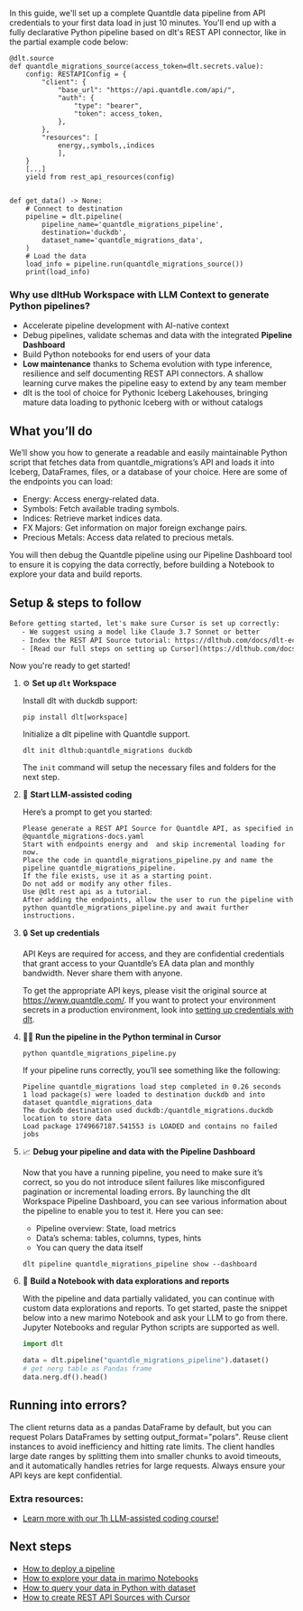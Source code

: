 In this guide, we'll set up a complete Quantdle data pipeline from API credentials to your first data load in just 10 minutes. You'll end up with a fully declarative Python pipeline based on dlt's REST API connector, like in the partial example code below:

```python-outcome
@dlt.source
def quantdle_migrations_source(access_token=dlt.secrets.value):
    config: RESTAPIConfig = {
        "client": {
            "base_url": "https://api.quantdle.com/api/",
            "auth": {
                "type": "bearer",
                "token": access_token,
            },
        },
        "resources": [
            energy,,symbols,,indices
            ],
    }
    [...]
    yield from rest_api_resources(config)


def get_data() -> None:
    # Connect to destination
    pipeline = dlt.pipeline(
        pipeline_name='quantdle_migrations_pipeline',
        destination='duckdb',
        dataset_name='quantdle_migrations_data', 
    )
    # Load the data
    load_info = pipeline.run(quantdle_migrations_source())
    print(load_info) 
```

### Why use dltHub Workspace with LLM Context to generate Python pipelines?

- Accelerate pipeline development with AI-native context
- Debug pipelines, validate schemas and data with the integrated **Pipeline Dashboard**
- Build Python notebooks for end users of your data
- **Low maintenance** thanks to Schema evolution with type inference, resilience and self documenting REST API connectors. A shallow learning curve makes the pipeline easy to extend by any team member
- dlt is the tool of choice for Pythonic Iceberg Lakehouses, bringing mature data loading to pythonic Iceberg with or without catalogs

## What you’ll do

We’ll show you how to generate a readable and easily maintainable Python script that fetches data from quantdle_migrations’s API and loads it into Iceberg, DataFrames, files, or a database of your choice. Here are some of the endpoints you can load:

- Energy: Access energy-related data.
- Symbols: Fetch available trading symbols.
- Indices: Retrieve market indices data.
- FX Majors: Get information on major foreign exchange pairs.
- Precious Metals: Access data related to precious metals.

You will then debug the Quantdle pipeline using our Pipeline Dashboard tool to ensure it is copying the data correctly, before building a Notebook to explore your data and build reports.

## Setup & steps to follow

```default
Before getting started, let's make sure Cursor is set up correctly:
   - We suggest using a model like Claude 3.7 Sonnet or better
   - Index the REST API Source tutorial: https://dlthub.com/docs/dlt-ecosystem/verified-sources/rest_api/ and add it to context as **@dlt rest api**
   - [Read our full steps on setting up Cursor](https://dlthub.com/docs/dlt-ecosystem/llm-tooling/cursor-restapi#23-configuring-cursor-with-documentation)
```

Now you're ready to get started!

1. ⚙️ **Set up `dlt` Workspace**
    
    Install dlt with duckdb support:
    ```shell
    pip install dlt[workspace]
    ```

    Initialize a dlt pipeline with Quantdle support.
    ```shell
    dlt init dlthub:quantdle_migrations duckdb
    ```

    The `init` command will setup the necessary files and folders for the next step.
    
2. 🤠 **Start LLM-assisted coding**
    
    Here’s a prompt to get you started:
    
    ```prompt
    Please generate a REST API Source for Quantdle API, as specified in @quantdle_migrations-docs.yaml 
    Start with endpoints energy and  and skip incremental loading for now. 
    Place the code in quantdle_migrations_pipeline.py and name the pipeline quantdle_migrations_pipeline. 
    If the file exists, use it as a starting point. 
    Do not add or modify any other files. 
    Use @dlt rest api as a tutorial. 
    After adding the endpoints, allow the user to run the pipeline with python quantdle_migrations_pipeline.py and await further instructions.
    ```

    
3. 🔒 **Set up credentials** 
    
    API Keys are required for access, and they are confidential credentials that grant access to your Quantdle’s EA data plan and monthly bandwidth. Never share them with anyone.
    
    To get the appropriate API keys, please visit the original source at https://www.quantdle.com/.
    If you want to protect your environment secrets in a production environment, look into [setting up credentials with dlt](https://dlthub.com/docs/walkthroughs/add_credentials).
    
4. 🏃‍♀️ **Run the pipeline in the Python terminal in Cursor**
    
    ```shell
    python quantdle_migrations_pipeline.py
    ```
    
    If your pipeline runs correctly, you’ll see something like the following:
    
    ```shell
    Pipeline quantdle_migrations load step completed in 0.26 seconds
    1 load package(s) were loaded to destination duckdb and into dataset quantdle_migrations_data
    The duckdb destination used duckdb:/quantdle_migrations.duckdb location to store data
    Load package 1749667187.541553 is LOADED and contains no failed jobs
    ```
    
5. 📈 **Debug your pipeline and data with the Pipeline Dashboard**

    Now that you have a running pipeline, you need to make sure it’s correct, so you do not introduce silent failures like misconfigured pagination or incremental loading errors. By launching the dlt Workspace Pipeline Dashboard, you can see various information about the pipeline to enable you to test it. Here you can see:
    - Pipeline overview: State, load metrics
    - Data’s schema: tables, columns, types, hints
    - You can query the data itself
    
    ```shell
    dlt pipeline quantdle_migrations_pipeline show --dashboard
    ```
    
6. 🐍 **Build a Notebook with data explorations and reports**

    With the pipeline and data partially validated, you can continue with custom data explorations and reports. To get started, paste the snippet below into a new marimo Notebook and ask your LLM to go from there. Jupyter Notebooks and regular Python scripts are supported as well.

    
    ```python
    import dlt

   data = dlt.pipeline("quantdle_migrations_pipeline").dataset()
   # get nerg table as Pandas frame
   data.nerg.df().head()
    ```

## Running into errors?

The client returns data as a pandas DataFrame by default, but you can request Polars DataFrames by setting output_format="polars". Reuse client instances to avoid inefficiency and hitting rate limits. The client handles large date ranges by splitting them into smaller chunks to avoid timeouts, and it automatically handles retries for large requests. Always ensure your API keys are kept confidential.

### Extra resources:

- [Learn more with our 1h LLM-assisted coding course!](https://www.youtube.com/watch?v=GGid70rnJuM)

## Next steps

- [How to deploy a pipeline](https://dlthub.com/docs/walkthroughs/deploy-a-pipeline)
- [How to explore your data in marimo Notebooks](https://dlthub.com/docs/general-usage/dataset-access/marimo)
- [How to query your data in Python with dataset](https://dlthub.com/docs/general-usage/dataset-access/dataset)
- [How to create REST API Sources with Cursor](https://dlthub.com/docs/dlt-ecosystem/llm-tooling/cursor-restapi)